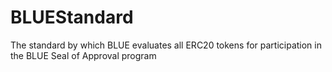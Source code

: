 # BLUEStandard
The standard by which BLUE evaluates all ERC20 tokens for participation in the BLUE Seal of Approval program
